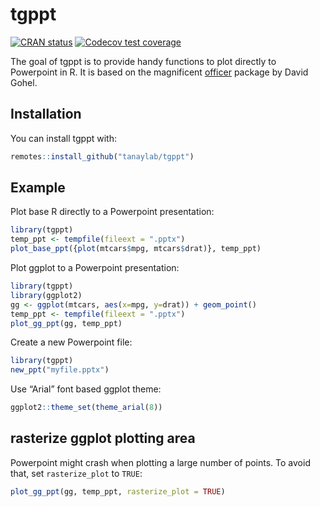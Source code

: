 
<!-- README.md is generated from README.Rmd. Please edit that file -->

# tgppt

<!-- badges: start -->

[![CRAN
status](https://www.r-pkg.org/badges/version/tgppt)](https://CRAN.R-project.org/package=tgppt)
[![Codecov test
coverage](https://codecov.io/gh/tanaylab/tgppt/branch/master/graph/badge.svg)](https://app.codecov.io/gh/tanaylab/tgppt?branch=master)
<!-- badges: end -->

The goal of tgppt is to provide handy functions to plot directly to
Powerpoint in R. It is based on the magnificent
[officer](https://davidgohel.github.io/officer/) package by David Gohel.

## Installation

You can install tgppt with:

``` r
remotes::install_github("tanaylab/tgppt")
```

## Example

Plot base R directly to a Powerpoint presentation:

``` r
library(tgppt)
temp_ppt <- tempfile(fileext = ".pptx")
plot_base_ppt({plot(mtcars$mpg, mtcars$drat)}, temp_ppt)
```

Plot ggplot to a Powerpoint presentation:

``` r
library(tgppt)
library(ggplot2)
gg <- ggplot(mtcars, aes(x=mpg, y=drat)) + geom_point()
temp_ppt <- tempfile(fileext = ".pptx")
plot_gg_ppt(gg, temp_ppt)
```

Create a new Powerpoint file:

``` r
library(tgppt)
new_ppt("myfile.pptx")
```

Use “Arial” font based ggplot theme:

``` r
ggplot2::theme_set(theme_arial(8))
```

## rasterize ggplot plotting area

Powerpoint might crash when plotting a large number of points. To avoid
that, set `rasterize_plot` to `TRUE`:

``` r
plot_gg_ppt(gg, temp_ppt, rasterize_plot = TRUE)
```
